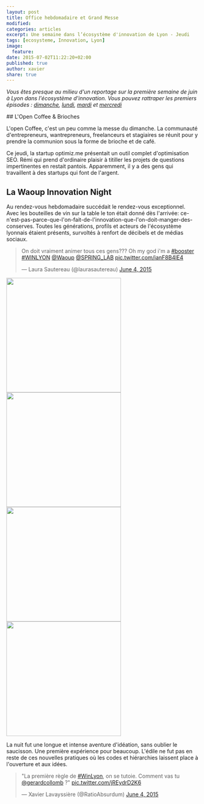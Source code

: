 ```yaml
---
layout: post
title: Office hebdomadaire et Grand Messe
modified:
categories: articles
excerpt: Une semaine dans l’écosystème d'innovation de Lyon - Jeudi
tags: [ecosysteme, Innovation, Lyon]
image:
  feature:
date: 2015-07-02T11:22:20+02:00
published: true
author: xavier
share: true
---
```


_Vous êtes presque au milieu d'un reportage sur la première semaine de juin à Lyon dans l'écosystème d'innovation. Vous pouvez rattraper les premiers épisodes : [dimanche](/articles/semaine-dans-ecosysteme-innovation-Lyon/), [lundi](/articles/semaine-ecosysteme-innovation-Lyon-Lundi/), [mardi](/articles/semaine-ecosysteme-innovation-Lyon-mardi/) et [mercredi](/articles/semaine-ecosysteme-innovation-Lyon-Mercredi/)_

## L'Open Coffee & Brioches

L'open Coffee, c'est un peu comme la messe du dimanche. La communauté d'entrepreneurs, wantrepreneurs, freelanceurs et stagiaires se réunit pour y prendre la communion sous la forme de brioche et de café.

Ce jeudi, la startup optimiz.me présentait un outil complet d'optimisation SEO. Rémi qui prend d'ordinaire plaisir à titiller les projets de questions impertinentes en restait pantois. Apparemment, il y a des gens qui travaillent à des startups qui font de l'argent.


## La Waoup Innovation Night

Au rendez-vous hebdomadaire succédait le rendez-vous exceptionnel. Avec les bouteilles de vin sur la table le ton était donné dès l'arrivée: ce-n'est-pas-parce-que-l'on-fait-de-l'innovation-que-l'on-doit-manger-des-conserves. Toutes les générations, profils et acteurs de l'écosystème lyonnais étaient présents, survoltés à renfort de décibels et de médias sociaux.

<blockquote class="twitter-tweet" lang="en"><p lang="fr" dir="ltr">On doit vraiment animer tous ces gens??? Oh my god i&#39;m a <a href="https://twitter.com/hashtag/booster?src=hash">#booster</a> <a href="https://twitter.com/hashtag/WINLYON?src=hash">#WINLYON</a> <a href="https://twitter.com/Waoup">@Waoup</a> <a href="https://twitter.com/SPRING_LAB">@SPRING_LAB</a> <a href="http://t.co/ianF8B4lE4">pic.twitter.com/ianF8B4lE4</a></p>&mdash; Laura Sautereau (@laurasautereau) <a href="https://twitter.com/laurasautereau/status/606512822869225474">June 4, 2015</a></blockquote>
<script async src="//platform.twitter.com/widgets.js" charset="utf-8"></script>

<img src="{{ site.url }}/images/waoup2.jpg" width="300" />
<img src="{{ site.url }}/images/waoup1.jpg" width="300" />

<img src="{{ site.url }}/images/waoup3.jpg" width="300" />
<img src="{{ site.url }}/images/waoup4.jpg" width="300" />


La nuit fut une longue et intense aventure d'idéation, sans oublier le saucisson. Une première expérience pour beaucoup. L'édile ne fut pas en reste de ces nouvelles pratiques où les codes et hiérarchies laissent place à l'ouverture et aux idées.

<blockquote class="twitter-tweet" lang="en"><p lang="fr" dir="ltr">&quot;La première règle de <a href="https://twitter.com/hashtag/WinLyon?src=hash">#WinLyon</a>, on se tutoie. Comment vas tu <a href="https://twitter.com/gerardcollomb">@gerardcollomb</a> ?&quot; <a href="http://t.co/jREydrD2K6">pic.twitter.com/jREydrD2K6</a></p>&mdash; Xavier Lavayssière (@RatioAbsurdum) <a href="https://twitter.com/RatioAbsurdum/status/606512987663409153">June 4, 2015</a></blockquote>
<script async src="//platform.twitter.com/widgets.js" charset="utf-8"></script>
